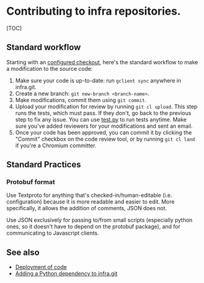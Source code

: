 # Contributing to infra repositories.

[TOC]


## Standard workflow

Starting with an [configured checkout](source.md), here's the standard workflow
to make a modification to the source code:

1. Make sure your code is up-to-date: run `gclient sync` anywhere in
   infra.git.
2. Create a new branch: `git new-branch <branch-name>`.
3. Make modifications, commit them using `git commit`.
4. Upload your modification for review by running `git cl upload`. This
   step runs the tests, which must pass. If they don't, go back to the
   previous step to fix any issue. You can use [test.py](../test.py) to run
   tests anytime. Make sure you've added reviewers for your modifications and
   sent an email.
5. Once your code has been approved, you can commit it by clicking the
   "Commit" checkbox on the code review tool, or by running
   `git cl land` if you're a Chromium committer.


## Standard Practices

### Protobuf format

Use Textproto for anything that's checked-in/human-editable (i.e. configuration)
because it is more readable and easier to edit. More specifically, it allows the
addition of comments, JSON does not.

Use JSON exclusively for passing to/from small scripts (especially python ones,
so it doesn't have to depend on the protobuf package), and for communicating to
Javascript clients.

## See also

* [Deployment of code](deployment.md)
* [Adding a Python dependency to infra.git](../bootstrap/README.md)

